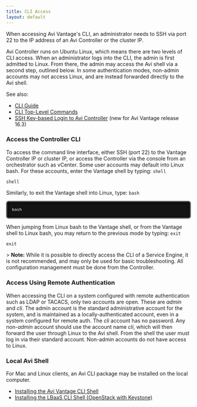 ```yaml
---
title: CLI Access
layout: default
---
```

When accessing Avi Vantage's CLI, an administrator needs to SSH via port 22 to the IP address of an Avi Controller or the cluster IP.

Avi Controller runs on Ubuntu Linux, which means there are two levels of CLI access. When an administrator logs into the CLI, the admin is first admitted to Linux. From there, the admin may access the Avi shell via a second step, outlined below. In some authentication modes, non-admin accounts may not access Linux, and are instead forwarded directly to the Avi shell.

See also:

* <a href="/docs/16.3/cli-guide/">CLI Guide</a>
* <a href="/docs/16.3/cli-guide/cli-top-level-commands/">CLI Top-Level Commands</a>
* <a href="/docs/16.3/ssh-users-and-keys/#ssh-key-based-controller-login">SSH Key-based Login to Avi Controller</a> (new for Avi Vantage release 16.3) 

### Access the Controller CLI

To access the command line interface, either SSH (port 22) to the Vantage Controller IP or cluster IP, or access the Controller via the console from an orchestrator such as vCenter. Some user accounts may default into Linux bash. For these accounts, enter the Vantage shell by typing:
<code>shell</code>

<pre class="command-line language-bash" data-prompt="username@avi:~$"><code class=" language-bash">shell</code></pre> 

Similarly, to exit the Vantage shell into Linux, type: <code>bash</code>

<pre class="command-line language-bash" data-prompt=": >" style="box-sizing: border-box; overflow: auto; font-family: Consolas, Monaco, 'Andale Mono', 'Ubuntu Mono', monospace; font-size: 13px; display: block; padding: 1em; margin: 0.5em 0px; line-height: 1.5; word-break: normal; word-wrap: normal; color: white; border: 0.3em solid #545454; border-radius: 0.5em; direction: ltr; text-align: left; text-shadow: black 0px -0.1em 0.2em; white-space: pre; word-spacing: 0px; tab-size: 4; box-shadow: black 1px 1px 0.5em inset; font-style: normal; font-variant-ligatures: normal; font-variant-caps: normal; font-weight: normal; letter-spacing: normal; orphans: 2; text-indent: 0px; text-transform: none; widows: 2; -webkit-text-stroke-width: 0px; background: #141414;"><code class=" language-bash">bash</code></pre> 

<a name="cli-access-using-remote-auth"></a>
When jumping from Linux bash to the Vantage shell, or from the Vantage shell to Linux bash, you may return to the previous mode by typing: <code>exit</code>

<pre class="command-line language-bash" data-prompt="username@avi:~$"><code class=" language-bash">exit</code></pre> &gt; <strong>Note:</strong> While it is possible to directly access the CLI of a Service Engine, it is not recommended, and may only be used for basic troubleshooting. All configuration management must be done from the Controller.
 

### Access Using Remote Authentication

When accessing the CLI on a system configured with remote authentication such as LDAP or TACACS, only two accounts are open. These are *admin* and *cli*. The admin account is the standard administrative account for the system, and is maintained as a locally-authenticated account, even in a system configured for remote auth. The *cli* account has no password. Any non-*admin* account should use the account name *cli*, which will then forward the user through Linux to the Avi shell. From the shell the user must log in via their standard account. Non-admin accounts do not have access to Linux.

### Local Avi Shell

For Mac and Linux clients, an Avi CLI package may be installed on the local computer.

* <a href="/docs/16.3/cli-installing-the-cli-shell/">Installing the Avi Vantage CLI Shell</a>
* <a href="/docs/16.3/installation-guides/installing-the-lbaas-driver-cli-shell-openstack/">Installing the LBaaS CLI Shell (OpenStack with Keystone)</a> 